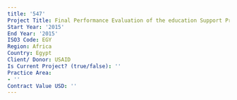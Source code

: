 ```yaml
---
title: '547'
Project Title: Final Performance Evaluation of the education Support Program (ESP)
Start Year: '2015'
End Year: '2015'
ISO3 Code: EGY
Region: Africa
Country: Egypt
Client/ Donor: USAID
Is Current Project? (true/false): ''
Practice Area:
- ''
Contract Value USD: ''
---
```


